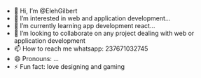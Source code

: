 - 👋 Hi, I’m @ElehGilbert
- 👀 I’m interested in web and application development...
- 🌱 I’m currently learning app development react...
- 💞️ I’m looking to collaborate on any project dealing with web or application development 
- 📫 How to reach me whatsapp: 237671032745
- 😄 Pronouns: ...
- ⚡ Fun fact: love designing and gaming

<!---
ElehGilbert/ElehGilbert is a ✨ special ✨ repository because its `README.md` (this file) appears on your GitHub profile.
You can click the Preview link to take a look at your changes.
--->

